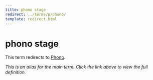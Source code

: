 ```yaml
---
title: phono stage
redirect: ../terms/p/phono/
template: redirect.html
---
```


# phono stage

This term redirects to [Phono](../terms/p/phono/).

*This is an alias for the main term. Click the link above to view the full definition.*
